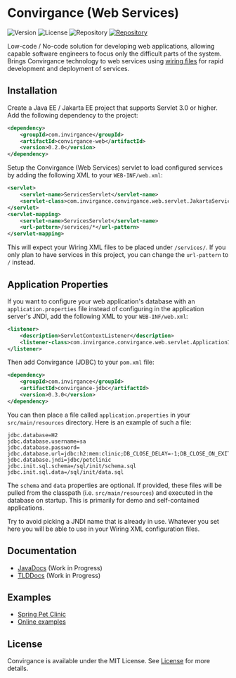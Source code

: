 # Convirgance (Web Services)

![Version](https://img.shields.io/badge/Version-pre&dash;release-blue) ![License](https://img.shields.io/badge/License-MIT-green) ![Repository](https://img.shields.io/badge/Platform-Java-gold) <a href="https://central.sonatype.com/artifact/com.invirgance/convirgance-web">![Repository](https://img.shields.io/badge/Repository-Maven_Central-red)</a>

Low-code / No-code solution for developing web applications, allowing capable software engineers to focus only the difficult parts of the system. Brings Convirgance technology to web services using [wiring files](https://github.com/InvirganceOpenSource/convirgance-wiring/) for rapid development and deployment of services.

## Installation

Create a Java EE / Jakarta EE project that supports Servlet 3.0 or higher. Add the following dependency to the project:

```xml
<dependency>
    <groupId>com.invirgance</groupId>
    <artifactId>convirgance-web</artifactId>
    <version>0.2.0</version>
</dependency>
```

Setup the Convirgance (Web Services) servlet to load configured services by adding the following XML to your ```WEB-INF/web.xml```:

```xml
<servlet>
    <servlet-name>ServicesServlet</servlet-name>
    <servlet-class>com.invirgance.convirgance.web.servlet.JakartaServicesServlet</servlet-class>
</servlet>
<servlet-mapping>
    <servlet-name>ServicesServlet</servlet-name>
    <url-pattern>/services/*</url-pattern>
</servlet-mapping>
```

This will expect your Wiring XML files to be placed under ```/services/```. If you only plan to have services in this project, you can change the ```url-pattern``` to ```/``` instead.

## Application Properties

If you want to configure your web application's database with an ```application.properties``` file instead of configuring in the application server's JNDI, add the following XML to your ```WEB-INF/web.xml```:

```xml
<listener>
    <description>ServletContextListener</description>
    <listener-class>com.invirgance.convirgance.web.servlet.ApplicationInitializer</listener-class>
</listener>
```

Then add Convirgance (JDBC) to your `pom.xml` file:

```xml
<dependency>
    <groupId>com.invirgance</groupId>
    <artifactId>convirgance-jdbc</artifactId>
    <version>0.3.0</version>
</dependency>
```

You can then place a file called ```application.properties``` in your ```src/main/resources``` directory. Here is an example of such a file:

```properties
jdbc.database=H2
jdbc.database.username=sa
jdbc.database.password=
jdbc.database.url=jdbc:h2:mem:clinic;DB_CLOSE_DELAY=-1;DB_CLOSE_ON_EXIT=false
jdbc.database.jndi=jdbc/petclinic
jdbc.init.sql.schema=/sql/init/schema.sql
jdbc.init.sql.data=/sql/init/data.sql
```

The ```schema``` and ```data``` properties are optional. If provided, these files will be pulled from the classpath (i.e. ```src/main/resources```) and executed in the database on startup. This is primarily for demo and self-contained applications.

Try to avoid picking a JNDI name that is already in use. Whatever you set here you will be able to use in your Wiring XML configuration files.


## Documentation

- [JavaDocs](https://docs.invirgance.com/javadocs/convirgance-web/) (Work in Progress)
- [TLDDocs](https://docs.invirgance.com/tlddocs/convirgance-web/) (Work in Progress)


## Examples

- [Spring Pet Clinic](https://github.com/InvirganceExampleCode/ConvirgancePetClinic/)
- [Online examples](https://examples.convirgance.com)

## License

Convirgance is available under the MIT License. See [License](LICENSE.md) for more details.

